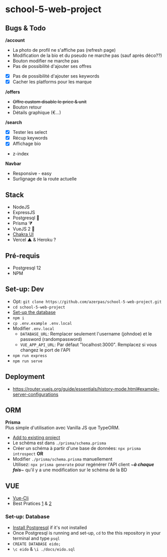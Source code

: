 # school-5-web-project

## Bugs & Todo

**/account**

- La photo de profil ne s'affiche pas (refresh page)
- Modification de la bio et du pseudo ne marche pas (sauf après déco??)
- Bouton modifier ne marche pas
- Pas de possibilité d'ajouter ses offres
- [x] Pas de possibilité d'ajouter ses keywords
- [x] Cacher les platforms pour les marque    

**/offers**
- ~~Offre custom disable le price & unit~~
- Bouton retour     
- Détails graphique (€...)

**/search**
- [x] Tester les select   
- [x] Récup keywords    
- [x] Affichage bio      
- z-index       

**Navbar**
- Responsive - easy
- Surlignage de la route actuelle

## Stack
- NodeJS
- ExpressJS
- Postgresql 🐘
- Prisma ⧩
- VueJS 2 💚
- [Chakra UI](https://vue.chakra-ui.com/box)
- Vercel ▲ & Heroku ? 

## Pré-requis
- Postgresql 12
- NPM

## Set-up: Dev
- Opt: `git clone https://github.com/azerpas/school-5-web-project.git`
- `cd school-5-web-project`
- [Set-up the database](#Set-up:-Database)
- `npm i`
- `cp .env.example .env.local`
- Modifier `.env.local`
    - `DATABASE_URL`: Remplacer seulement l'username (johndoe) et le password (randompassword)
    - `VUE_APP_API_URL`: Par défaut "localhost:3000". Remplacez si vous changez le port de l'API
- `npm run express`
- `npm run serve`

## Deployment
- https://router.vuejs.org/guide/essentials/history-mode.html#example-server-configurations

## ORM
**Prisma**     
Plus simple d'utilisation avec Vanilla JS que TypeORM.
- [Add to existing project](https://www.prisma.io/docs/getting-started/setup-prisma/add-to-existing-project-node-postgres)
- Le schéma est dans `./prisma/schema.prisma`
- Créer un schéma à partir d'une base de données: `npx prisma introspect`
**OR**
- Modifier `./prisma/schema.prisma` manuellement    
Utilisez: `npx prisma generate` pour regénérer l'API client ~_**à chaque fois**_~ qu'il y a une modification sur le schéma de la BD

## VUE
- [Vue-Cli](https://cli.vuejs.org/guide/)
- Best Pratices [1](https://012.vuejs.org/guide/best-practices.html) & [2](https://learnvue.co/2020/01/12-vuejs-best-practices-for-pro-developers/)

### Set-up: Database
- [Install Postgresql](https://www.postgresqltutorial.com/install-postgresql/) if it's not installed     
- Once Postgresql is running and set-up, `cd` to the this repository in your terminal and type `psql`      
- `CREATE DATABASE eido;`
- `\c eido` & `\i ./docs/eido.sql`      
